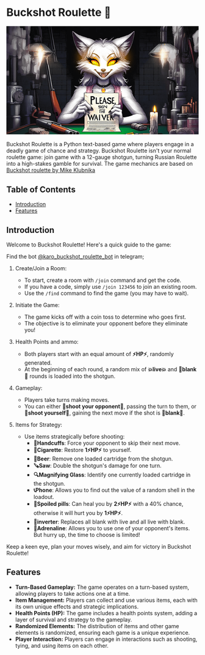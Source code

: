 # Buckshot Roulette 🔫

![greeting](assets/greeting.png)

Buckshot Roulette is a Python text-based game where players engage in a deadly game of chance and strategy. Buckshot Roulette isn't your normal roulette game: join game with a 12-gauge shotgun, turning Russian Roulette into a high-stakes gamble for survival. The game mechanics are based on [Buckshot roulette by Mike Klubnika](https://store.steampowered.com/app/2835570/Buckshot_Roulette/)

## Table of Contents

- [Introduction](#introduction)
- [Features](#features)

## Introduction

Welcome to Buckshot Roulette! Here's a quick guide to the game:

Find the bot [@karo_buckshot_roulette_bot](https://t.me/karo_buckshot_roulette_bot) in telegram;

1. Create/Join a Room:
   - To start, create a room with `/join` command and get the code.
   - If you have a code, simply use `/join 123456` to join an existing room.
   - Use the `/find` command to find the game (you may have to wait).

2. Initiate the Game:
   - The game kicks off with a coin toss to determine who goes first.
   - The objective is to eliminate your opponent before they eliminate you!

3. Health Points and ammo:
   - Both players start with an equal amount of **⚡️HP⚡️**, randomly generated.
   - At the beginning of each round, a random mix of **💥live💥** and **🫧blank🫧** rounds is loaded into the shotgun.

4. Gameplay:
   - Players take turns making moves.
   - You can either **🔼shoot your opponent🔼**, passing the turn to them, or **🔽shoot yourself🔽**, gaining the next move if the shot is **🫧blank🫧**.

5. Items for Strategy:
   - Use items strategically before shooting:
      - **🔗Handcuffs**: Force your opponent to skip their next move.
      - **🚬Cigarette**: Restore **1⚡️HP⚡️** to yourself.
      - **🍺Beer**: Remove one loaded cartridge from the shotgun.
      - **🪚Saw**: Double the shotgun's damage for one turn.
      - **🔍Magnifying Glass**: Identify one currently loaded cartridge in the shotgun.
      - **📞Phone**: Allows you to find out the value of a random shell in the loadout.
      - **💊Spoiled pills**: Can heal you by  **2⚡️HP⚡️** with a 40% chance, otherwise it will hurt you by **1⚡️HP⚡️**.
      - **🔀inverter**: Replaces all blank with live and all live with blank.
      - **💉Adrenaline**: Allows you to use one of your opponent's items. But hurry up, the time to choose is limited!

Keep a keen eye, plan your moves wisely, and aim for victory in Buckshot Roulette!

## Features

- **Turn-Based Gameplay:** The game operates on a turn-based system, allowing players to take actions one at a time.
- **Item Management:** Players can collect and use various items, each with its own unique effects and strategic implications.
- **Health Points (HP):** The game includes a health points system, adding a layer of survival and strategy to the gameplay.
- **Randomized Elements:** The distribution of items and other game elements is randomized, ensuring each game is a unique experience.
- **Player Interaction:** Players can engage in interactions such as shooting, tying, and using items on each other.
